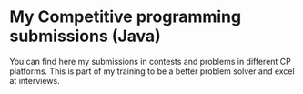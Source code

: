 # My Competitive programming submissions (Java)

You can find here my submissions in contests and problems in different CP platforms. This is part of my training to be a better problem solver and excel at interviews.
